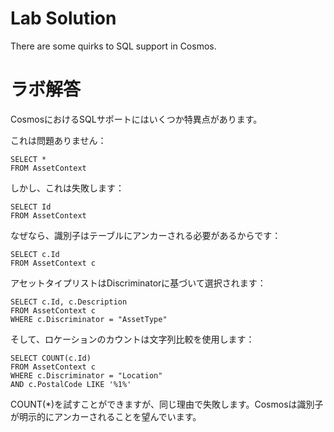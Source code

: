 # Lab Solution

There are some quirks to SQL support in Cosmos.

# ラボ解答

CosmosにおけるSQLサポートにはいくつか特異点があります。

これは問題ありません：



```
SELECT *
FROM AssetContext
```


しかし、これは失敗します：



```
SELECT Id
FROM AssetContext
```


なぜなら、識別子はテーブルにアンカーされる必要があるからです：



```
SELECT c.Id
FROM AssetContext c
```


アセットタイプリストはDiscriminatorに基づいて選択されます：



```
SELECT c.Id, c.Description
FROM AssetContext c
WHERE c.Discriminator = "AssetType"
```


そして、ロケーションのカウントは文字列比較を使用します：



```
SELECT COUNT(c.Id)
FROM AssetContext c
WHERE c.Discriminator = "Location"
AND c.PostalCode LIKE '%1%'
```


COUNT(*)を試すことができますが、同じ理由で失敗します。Cosmosは識別子が明示的にアンカーされることを望んでいます。
